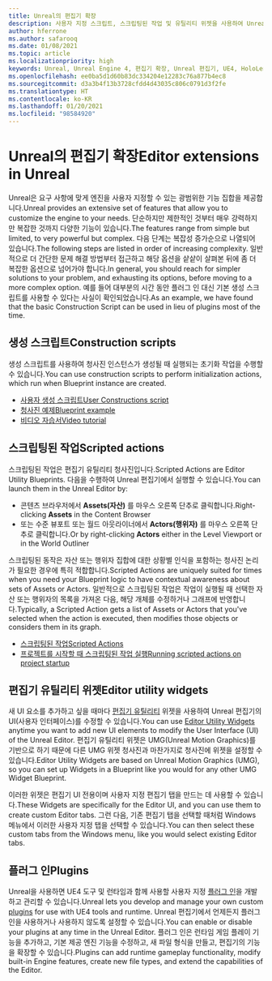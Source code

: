 ```yaml
---
title: Unreal의 편집기 확장
description: 사용자 지정 스크립트, 스크립팅된 작업 및 유틸리티 위젯을 사용하여 Unreal Engine 편집기를 확장하는 방법을 알아보세요.
author: hferrone
ms.author: safarooq
ms.date: 01/08/2021
ms.topic: article
ms.localizationpriority: high
keywords: Unreal, Unreal Engine 4, 편집기 확장, Unreal 편집기, UE4, HoloLens, HoloLens 2, 혼합 현실, 개발, 설명서, 가이드, 기능, 혼합 현실 헤드셋, windows mixed reality 헤드셋, 가상 현실 헤드셋, 이식, 업그레이드
ms.openlocfilehash: ee0ba5d1d60b83dc334204e12283c76a877b4ec8
ms.sourcegitcommit: d3a3b4f13b3728cfdd4d43035c806c0791d3f2fe
ms.translationtype: HT
ms.contentlocale: ko-KR
ms.lasthandoff: 01/20/2021
ms.locfileid: "98584920"
---
```

# <a name="editor-extensions-in-unreal"></a><span data-ttu-id="fac3b-104">Unreal의 편집기 확장</span><span class="sxs-lookup"><span data-stu-id="fac3b-104">Editor extensions in Unreal</span></span>

<span data-ttu-id="fac3b-105">Unreal은 요구 사항에 맞게 엔진을 사용자 지정할 수 있는 광범위한 기능 집합을 제공합니다.</span><span class="sxs-lookup"><span data-stu-id="fac3b-105">Unreal provides an extensive set of features that allow you to customize the engine to your needs.</span></span> <span data-ttu-id="fac3b-106">단순하지만 제한적인 것부터 매우 강력하지만 복잡한 것까지 다양한 기능이 있습니다.</span><span class="sxs-lookup"><span data-stu-id="fac3b-106">The features range from simple but limited, to very powerful but complex.</span></span> <span data-ttu-id="fac3b-107">다음 단계는 복잡성 증가순으로 나열되어 있습니다.</span><span class="sxs-lookup"><span data-stu-id="fac3b-107">The following steps are listed in order of increasing complexity.</span></span> <span data-ttu-id="fac3b-108">일반적으로 더 간단한 문제 해결 방법부터 접근하고 해당 옵션을 샅샅이 살펴본 뒤에 좀 더 복잡한 옵션으로 넘어가야 합니다.</span><span class="sxs-lookup"><span data-stu-id="fac3b-108">In general, you should reach for simpler solutions to your problem, and exhausting its options, before moving to a more complex option.</span></span> <span data-ttu-id="fac3b-109">예를 들어 대부분의 시간 동안 플러그 인 대신 기본 생성 스크립트를 사용할 수 있다는 사실이 확인되었습니다.</span><span class="sxs-lookup"><span data-stu-id="fac3b-109">As an example, we have found that the basic Construction Script can be used in lieu of plugins most of the time.</span></span> 

<!-- Also, engine modification should be a last resort, as it is not only complex, but integrating changes back into the engine for simple work-around can take a disproportionately long time. -->

## <a name="construction-scripts"></a><span data-ttu-id="fac3b-110">생성 스크립트</span><span class="sxs-lookup"><span data-stu-id="fac3b-110">Construction scripts</span></span>

<span data-ttu-id="fac3b-111">생성 스크립트를 사용하여 청사진 인스턴스가 생성될 때 실행되는 초기화 작업을 수행할 수 있습니다.</span><span class="sxs-lookup"><span data-stu-id="fac3b-111">You can use construction scripts to perform initialization actions, which run when Blueprint instance are created.</span></span>

* [<span data-ttu-id="fac3b-112">사용자 생성 스크립트</span><span class="sxs-lookup"><span data-stu-id="fac3b-112">User Constructions script</span></span>](https://docs.unrealengine.com/ProgrammingAndScripting/Blueprints/UserGuide/UserConstructionScript/index.html)
* [<span data-ttu-id="fac3b-113">청사진 예제</span><span class="sxs-lookup"><span data-stu-id="fac3b-113">Blueprint example</span></span>](https://docs.unrealengine.com/Resources/ContentExamples/Blueprints/1_4/index.html)
* [<span data-ttu-id="fac3b-114">비디오 자습서</span><span class="sxs-lookup"><span data-stu-id="fac3b-114">Video tutorial</span></span>](https://www.youtube.com/watch?v=z1SD-d9yJmQ&ab_channel=UnrealEngine)

## <a name="scripted-actions"></a><span data-ttu-id="fac3b-115">스크립팅된 작업</span><span class="sxs-lookup"><span data-stu-id="fac3b-115">Scripted actions</span></span>

<span data-ttu-id="fac3b-116">스크립팅된 작업은 편집기 유틸리티 청사진입니다.</span><span class="sxs-lookup"><span data-stu-id="fac3b-116">Scripted Actions are Editor Utility Blueprints.</span></span> <span data-ttu-id="fac3b-117">다음을 수행하여 Unreal 편집기에서 실행할 수 있습니다.</span><span class="sxs-lookup"><span data-stu-id="fac3b-117">You can launch them in the Unreal Editor by:</span></span>
* <span data-ttu-id="fac3b-118">콘텐츠 브라우저에서 **Assets(자산)** 를 마우스 오른쪽 단추로 클릭합니다.</span><span class="sxs-lookup"><span data-stu-id="fac3b-118">Right-clicking **Assets** in the Content Browser</span></span>
* <span data-ttu-id="fac3b-119">또는 수준 뷰포트 또는 월드 아웃라이너에서 **Actors(행위자)** 를 마우스 오른쪽 단추로 클릭합니다.</span><span class="sxs-lookup"><span data-stu-id="fac3b-119">Or by right-clicking **Actors** either in the Level Viewport or in the World Outliner</span></span>

<span data-ttu-id="fac3b-120">스크립팅된 동작은 자산 또는 행위자 집합에 대한 상황별 인식을 포함하는 청사진 논리가 필요한 경우에 특히 적합합니다.</span><span class="sxs-lookup"><span data-stu-id="fac3b-120">Scripted Actions are uniquely suited for times when you need your Blueprint logic to have contextual awareness about sets of Assets or Actors.</span></span> <span data-ttu-id="fac3b-121">일반적으로 스크립팅된 작업은 작업이 실행될 때 선택한 자산 또는 행위자의 목록을 가져온 다음, 해당 개체를 수정하거나 그래프에 반영합니다.</span><span class="sxs-lookup"><span data-stu-id="fac3b-121">Typically, a Scripted Action gets a list of Assets or Actors that you've selected when the action is executed, then modifies those objects or considers them in its graph.</span></span>

* [<span data-ttu-id="fac3b-122">스크립팅된 작업</span><span class="sxs-lookup"><span data-stu-id="fac3b-122">Scripted Actions</span></span>](https://docs.unrealengine.com/ProductionPipelines/ScriptingAndAutomation/Blueprints/ScriptedActions/index.html)
* [<span data-ttu-id="fac3b-123">프로젝트를 시작할 때 스크립팅된 작업 실행</span><span class="sxs-lookup"><span data-stu-id="fac3b-123">Running scripted actions on project startup</span></span>](https://docs.unrealengine.com/ProductionPipelines/ScriptingAndAutomation/Blueprints/StartupObjects/index.html)

## <a name="editor-utility-widgets"></a><span data-ttu-id="fac3b-124">편집기 유틸리티 위젯</span><span class="sxs-lookup"><span data-stu-id="fac3b-124">Editor utility widgets</span></span>

<span data-ttu-id="fac3b-125">새 UI 요소를 추가하고 싶을 때마다 [편집기 유틸리티](https://docs.unrealengine.com/InteractiveExperiences/UMG/UserGuide/EditorUtilityWidgets/index.html) 위젯을 사용하여 Unreal 편집기의 UI(사용자 인터페이스)를 수정할 수 있습니다.</span><span class="sxs-lookup"><span data-stu-id="fac3b-125">You can use [Editor Utility Widgets](https://docs.unrealengine.com/InteractiveExperiences/UMG/UserGuide/EditorUtilityWidgets/index.html) anytime you want to add new UI elements to modify the User Interface (UI) of the Unreal Editor.</span></span> <span data-ttu-id="fac3b-126">편집기 유틸리티 위젯은 UMG(Unreal Motion Graphics)를 기반으로 하기 때문에 다른 UMG 위젯 청사진과 마찬가지로 청사진에 위젯을 설정할 수 있습니다.</span><span class="sxs-lookup"><span data-stu-id="fac3b-126">Editor Utility Widgets are based on Unreal Motion Graphics (UMG), so you can set up Widgets in a Blueprint like you would for any other UMG Widget Blueprint.</span></span>

<span data-ttu-id="fac3b-127">이러한 위젯은 편집기 UI 전용이며 사용자 지정 편집기 탭을 만드는 데 사용할 수 있습니다.</span><span class="sxs-lookup"><span data-stu-id="fac3b-127">These Widgets are specifically for the Editor UI, and you can use them to create custom Editor tabs.</span></span> <span data-ttu-id="fac3b-128">그런 다음, 기존 편집기 탭을 선택할 때처럼 Windows 메뉴에서 이러한 사용자 지정 탭을 선택할 수 있습니다.</span><span class="sxs-lookup"><span data-stu-id="fac3b-128">You can then select these custom tabs from the Windows menu, like you would select existing Editor tabs.</span></span>

## <a name="plugins"></a><span data-ttu-id="fac3b-129">플러그 인</span><span class="sxs-lookup"><span data-stu-id="fac3b-129">Plugins</span></span>

<span data-ttu-id="fac3b-130">Unreal을 사용하면 UE4 도구 및 런타임과 함께 사용할 사용자 지정 [플러그 인](https://docs.unrealengine.com/ProductionPipelines/Plugins/index.html)을 개발하고 관리할 수 있습니다.</span><span class="sxs-lookup"><span data-stu-id="fac3b-130">Unreal lets you develop and manage your own custom [plugins](https://docs.unrealengine.com/ProductionPipelines/Plugins/index.html) for use with UE4 tools and runtime.</span></span> <span data-ttu-id="fac3b-131">Unreal 편집기에서 언제든지 플러그 인을 사용하거나 사용하지 않도록 설정할 수 있습니다.</span><span class="sxs-lookup"><span data-stu-id="fac3b-131">You can enable or disable your plugins at any time in the Unreal Editor.</span></span> <span data-ttu-id="fac3b-132">플러그 인은 런타임 게임 플레이 기능을 추가하고, 기본 제공 엔진 기능을 수정하고, 새 파일 형식을 만들고, 편집기의 기능을 확장할 수 있습니다.</span><span class="sxs-lookup"><span data-stu-id="fac3b-132">Plugins can add runtime gameplay functionality, modify built-in Engine features, create new file types, and extend the capabilities of the Editor.</span></span>

<!-- ## Engine modifications -->

